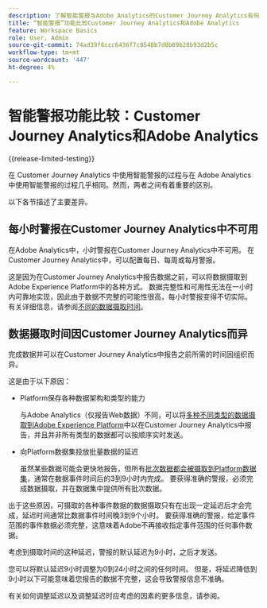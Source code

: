 ```yaml
---
description: 了解智能警报与Adobe Analytics的Customer Journey Analytics有何不同
title: “智能警报”功能比较Customer Journey Analytics和Adobe Analytics
feature: Workspace Basics
role: User, Admin
source-git-commit: 74ad39f6ccc6436f7c8540b7d8b69b20b93d2b5c
workflow-type: tm+mt
source-wordcount: '447'
ht-degree: 4%

---
```


# 智能警报功能比较：Customer Journey Analytics和Adobe Analytics

{{release-limited-testing}}

在 Customer Journey Analytics 中使用智能警报的过程与在 Adobe Analytics 中使用智能警报的过程几乎相同。然而，两者之间有着重要的区别。

以下各节描述了主要差异。

## 每小时警报在Customer Journey Analytics中不可用

在Adobe Analytics中，小时警报在Customer Journey Analytics中不可用。 在Customer Journey Analytics中，可以配置每日、每周或每月警报。

这是因为在Customer Journey Analytics中报告数据之前，可以将数据摄取到Adobe Experience Platform中的各种方式。 数据完整性和可用性无法在一小时内可靠地实现，因此由于数据不完整的可能性很高，每小时警报变得不切实际。 有关详细信息，请参阅[不同的数据摄取时间](#data-ingestion-times-vary-in-customer-journey-analytics)。

## 数据摄取时间因Customer Journey Analytics而异

完成数据并可以在Customer Journey Analytics中报告之前所需的时间因组织而异。

这是由于以下原因：

* Platform保存各种数据架构和类型的能力

  与Adobe Analytics（仅报告Web数据）不同，可以将[多种不同类型的数据摄取到Adobe Experience Platform](/help/data-ingestion/data-ingestion.md)中以在Customer Journey Analytics中报告，并且并非所有类型的数据都可以按顺序实时发送。

* 向Platform数据集投放批量数据的延迟

  虽然某些数据可能会更快地报告，但所有[批次数据都会被摄取到Platform数据集](/help/data-ingestion/data-ingestion.md#ingest-and-use-batch-data.)，通常在数据事件时间后的3到9小时内完成。 要获得准确的警报，必须完成数据摄取，并在数据集中提供所有批次数据。<!--3 to 9 hours is a sweet spot, what we are suggesting.  -->

出于这些原因，可摄取的各种事件数据的数据摄取只有在出现一定延迟后才会完成，延迟时间通常比数据事件时间晚3到9个小时。 要获得准确的警报，给定事件范围的事件数据必须完整，这意味着Adobe不再接收指定事件范围的任何事件数据。

考虑到摄取时间的这种延迟，警报的默认延迟为9小时，之后才发送。

您可以将默认延迟9小时调整为0到24小时之间的任何时间。 但是，将延迟降低到9小时以下可能意味着您报告的数据不完整，这会导致警报信息不准确。

有关如何调整延迟以及调整延迟时应考虑的因素的更多信息，请参阅<!--add link -->。

<!-- Starting with "However," the rest of this information should probably go into the actual documentation where we document the option to adjust the delay. -->





